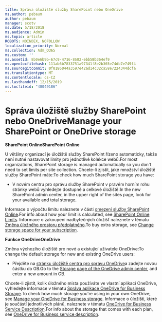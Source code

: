 ```yaml
---
title: Správa úložiště služby SharePoint nebo OneDrive
ms.author: pebaum
author: pebaum
manager: scotv
ms.date: 5/18/2018
ms.audience: Admin
ms.topic: article
ROBOTS: NOINDEX, NOFOLLOW
localization_priority: Normal
ms.collection: Adm_O365
ms.custom: ''
ms.assetid: 8b0e6b9b-67c9-4716-8602-ebb58b364ef9
ms.openlocfilehash: 111ab6b7833751a97341f8e2b365e74db7e749f4
ms.sourcegitcommit: 0f0186044a3597e42ad14c32ca58e7224344dcfa
ms.translationtype: MT
ms.contentlocale: cs-CZ
ms.lasthandoff: 12/15/2019
ms.locfileid: "40049186"
---
```

# <a name="manage-your-sharepoint-or-onedrive-storage"></a><span data-ttu-id="463b3-102">Správa úložiště služby SharePoint nebo OneDrive</span><span class="sxs-lookup"><span data-stu-id="463b3-102">Manage your SharePoint or OneDrive storage</span></span>

 <span data-ttu-id="463b3-103">**SharePoint Online**</span><span class="sxs-lookup"><span data-stu-id="463b3-103">**SharePoint Online**</span></span>
  
<span data-ttu-id="463b3-104">U většiny organizací je úložiště služby SharePoint řízeno automaticky, takže není nutné nastavovat limity pro jednotlivé kolekce webů.</span><span class="sxs-lookup"><span data-stu-id="463b3-104">For most organizations, SharePoint storage is managed automatically so you don't need to set limits per site collection.</span></span> <span data-ttu-id="463b3-105">Chcete-li zjistit, jaké množství úložiště služby SharePoint máte:</span><span class="sxs-lookup"><span data-stu-id="463b3-105">To check how much SharePoint storage you have:</span></span>
  
- <span data-ttu-id="463b3-106">V novém centru pro správu služby SharePoint v pravém horním rohu stránky webů vyhledejte dostupné a celkové úložiště.</span><span class="sxs-lookup"><span data-stu-id="463b3-106">In the new SharePoint admin center, in the upper right of the sites page, look for your available and total storage.</span></span>
    
<span data-ttu-id="463b3-107">Informace o výpočtu limitu naleznete v části [omezení služby SharePoint Online](https://go.microsoft.com/fwlink/p/?LinkID=856113).</span><span class="sxs-lookup"><span data-stu-id="463b3-107">For info about how your limit is calculated, see [SharePoint Online Limits](https://go.microsoft.com/fwlink/p/?LinkID=856113).</span></span> <span data-ttu-id="463b3-108">Informace o zakoupení nadbytečných úložišť naleznete v tématu [Změna úložného prostoru předplatného](https://go.microsoft.com/fwlink/?linkid=866428).</span><span class="sxs-lookup"><span data-stu-id="463b3-108">To buy extra storage, see [Change storage space for your subscription](https://go.microsoft.com/fwlink/?linkid=866428).</span></span>
  
 <span data-ttu-id="463b3-109">**Funkce OneDrive**</span><span class="sxs-lookup"><span data-stu-id="463b3-109">**OneDrive**</span></span>
  
<span data-ttu-id="463b3-110">Změna výchozího úložiště pro nové a existující uživatele OneDrive:</span><span class="sxs-lookup"><span data-stu-id="463b3-110">To change the default storage for new and existing OneDrive users:</span></span>
  
- <span data-ttu-id="463b3-111">Přejděte na [stránku úložiště centra pro správu OneDrive](https://admin.onedrive.com/?v=StorageSettings)a zadejte novou částku do GB.</span><span class="sxs-lookup"><span data-stu-id="463b3-111">Go to the [Storage page of the OneDrive admin center](https://admin.onedrive.com/?v=StorageSettings), and enter a new amount in GB.</span></span>
    
<span data-ttu-id="463b3-112">Chcete-li zjistit, kolik úložného místa používáte ve vlastní aplikaci OneDrive, vyhledejte informace v tématu [Správa aplikace OneDrive for Business Storage](https://go.microsoft.com/fwlink/?linkid=866429).</span><span class="sxs-lookup"><span data-stu-id="463b3-112">To check how much storage you're using in your own OneDrive, see [Manage your OneDrive for Business storage](https://go.microsoft.com/fwlink/?linkid=866429).</span></span> <span data-ttu-id="463b3-113">Informace o úložišti, které je součástí jednotlivých plánů, naleznete v tématu [OneDrive for Business Service Description](https://go.microsoft.com/fwlink/p/?LinkID=826071).</span><span class="sxs-lookup"><span data-stu-id="463b3-113">For info about the storage that comes with each plan, see [OneDrive for Business service description](https://go.microsoft.com/fwlink/p/?LinkID=826071).</span></span>
  

